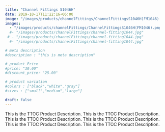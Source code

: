 ```yaml
---
title: "Channel Fittings S1046H"
date: 2019-10-17T11:22:16+06:00
image: "/images/products/channelFittings/ChannelFittingsS1046H(FM1046).png"
images: 
  - "/images/products/channelFittings/ChannelFittingsS1046H(FM1046).png"
  #- "/images/products/channelFittings/channel-fitting1044.jpg"
 # - "/images/products/channelFittings/channel-fitting1044.jpg"
  #- "/images/products/channelFittings/channel-fitting1044.jpg"

# meta description
#description : "this is meta description"

# product Price
#price: "30.00"
#discount_price: "25.00"

# product variation
#colors : ["black","white","gray"]
#sizes : ["small","medium","large"]

draft: false
---
```


This is the TTOC Product Description. This is the TTOC Product Description. This is the TTOC Product Description. This is the TTOC Product Description. This is the TTOC Product Description. This is the TTOC Product Description. 